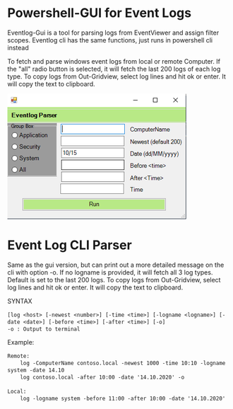 # Powershell-GUI for Event Logs

Eventlog-Gui is a tool for parsing logs from EventViewer and assign filter scopes.
Eventlog cli has the same functions, just runs in powershell cli instead


To fetch and parse windows event logs from local or remote Computer.
If the "all" radio button is selected, it will fetch  the last 200 logs of each log type.
To copy logs from Out-Gridview, select log lines and hit ok or enter. It will copy the text to clipboard.

<img src="eventlogcli2.png">


# Event Log CLI Parser

Same as the gui version, but can print out a more detailed message on the cli with option -o.
If no logname is provided, it will fetch all 3 log types. Default is set to the last 200 logs.
To copy logs from Out-Gridview, select log lines and hit ok or enter. It will copy the text to clipboard.

SYNTAX

    [log <host> [-newest <number>] [-time <time>] [-logname <logname>] [-date <date>] [-before <time>] [-after <time>] [-o]
    -o : Output to terminal

Example:
    
    Remote: 
        log -ComputerName contoso.local -newest 1000 -time 10:10 -logname system -date 14.10
        log contoso.local -after 10:00 -date '14.10.2020' -o
        
    Local: 
        log -logname system -before 11:00 -after 10:00 -date '14.10.2020'
